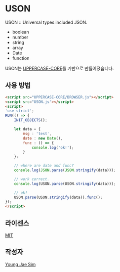 # USON
USON :: Universal types included JSON.

- boolean
- number
- string
- array
- Date
- function

USON는 [UPPERCASE-CORE](https://github.com/Hanul/UPPERCASE/blob/master/DOC/GUIDE/UPPERCASE-CORE.md)를 기반으로 만들어졌습니다.

## 사용 방법
```html
<script src="UPPERCASE-CORE/BROWSER.js"></script>
<script src="USON.js"></script>
<script>
'use strict';
RUN(() => {
	INIT_OBJECTS();

	let data = {
		msg : 'test',
		date : new Date(),
		func : () => {
			console.log('ok!');
		}
	};

	// where are date and func?
	console.log(JSON.parse(JSON.stringify(data)));

	// work correct.
	console.log(USON.parse(USON.stringify(data)));

	// ok!
	USON.parse(USON.stringify(data)).func();
});
</script>
```

## 라이센스
[MIT](LICENSE)

## 작성자
[Young Jae Sim](https://github.com/Hanul)
